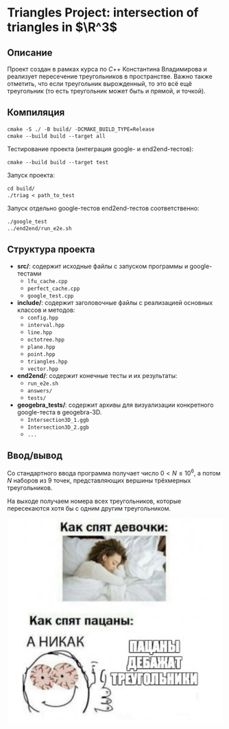 # Triangles Project: intersection of triangles in $\R^3$

## Описание
Проект создан в рамках курса по $C$++ Константина Владимирова и реализует пересечение треугольников в пространстве. Важно также отметить, что если треугольник вырожденный, то это всё ещё треугольник (то есть треугольник может быть и прямой, и точкой).

## Компиляция
```
cmake -S ./ -B build/ -DCMAKE_BUILD_TYPE=Release
cmake --build build --target all
```

Тестирование проекта (интеграция google- и end2end-тестов):
```
cmake --build build --target test
```

Запуск проекта:
```
cd build/
./triag < path_to_test
```

Запуск отдельно google-тестов end2end-тестов соответственно:
```
./google_test
../end2end/run_e2e.sh
```


## Структура проекта
- **src/**: содержит исходные файлы с запуском программы и google-тестами
  - `lfu_cache.cpp`
  - `perfect_cache.cpp`
  - `google_test.cpp`
- **include/**: содержит заголовочные файлы с реализацией основных классов и методов:
  - `config.hpp`   
  - `interval.hpp` 
  - `line.hpp`
  - `octotree.hpp` 
  - `plane.hpp`
  - `point.hpp`   
  - `triangles.hpp`
  - `vector.hpp`
- **end2end/**: содержит конечные тесты и их результаты:
  - `run_e2e.sh`
  - `answers/`  
  - `tests/`
- **geogebra_tests/**: содержит архивы для визуализации конкретного google-теста в geogebra-3D.
  - `Intersection3D_1.ggb`
  - `Intersection3D_2.ggb`
  - `...`

## Ввод/вывод
Со стандартного ввода программа получает число $0 < N \leqslant 10^6$, а потом $N$ наборов из $9$ точек, представляющих вершины трёхмерных треугольников. 

На выходе получаем номера всех треугольников, которые пересекаются хотя бы с одним другим треугольником.

![alt text](./images/debug.png)